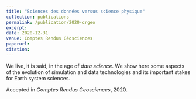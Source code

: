 ```yaml
---
title: "Sciences des données versus science physique"
collection: publications
permalink: /publication/2020-crgeo
excerpt:
date: 2020-12-31
venue: Comptes Rendus Géosciences
paperurl:
citation:
---
```


We live, it is said, in the age of _data science_.  We show here some aspects of the evolution of simulation and data technologies and its important stakes for Earth system sciences.

Accepted in <i>Comptes Rendus Geosciences</i>, 2020.

